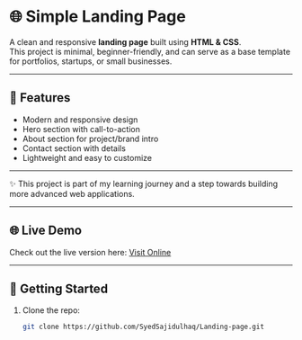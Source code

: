 # 🌐 Simple Landing Page

A clean and responsive **landing page** built using **HTML & CSS**.  
This project is minimal, beginner-friendly, and can serve as a base template for portfolios, startups, or small businesses.  

---

## 🚀 Features
- Modern and responsive design  
- Hero section with call-to-action  
- About section for project/brand intro  
- Contact section with details  
- Lightweight and easy to customize  

---

✨ This project is part of my learning journey and a step towards building more advanced web applications.

---

## 🌐 Live Demo
Check out the live version here: [Visit Online](https://syedsajidulhaq.github.io/Landing-page/index.html)

---

## 📂 Getting Started
1. Clone the repo:
   ```bash
   git clone https://github.com/SyedSajidulhaq/Landing-page.git

